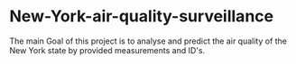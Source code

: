 # New-York-air-quality-surveillance
The main Goal of this project is to analyse and predict the air quality of the New York state by provided measurements and ID's.
